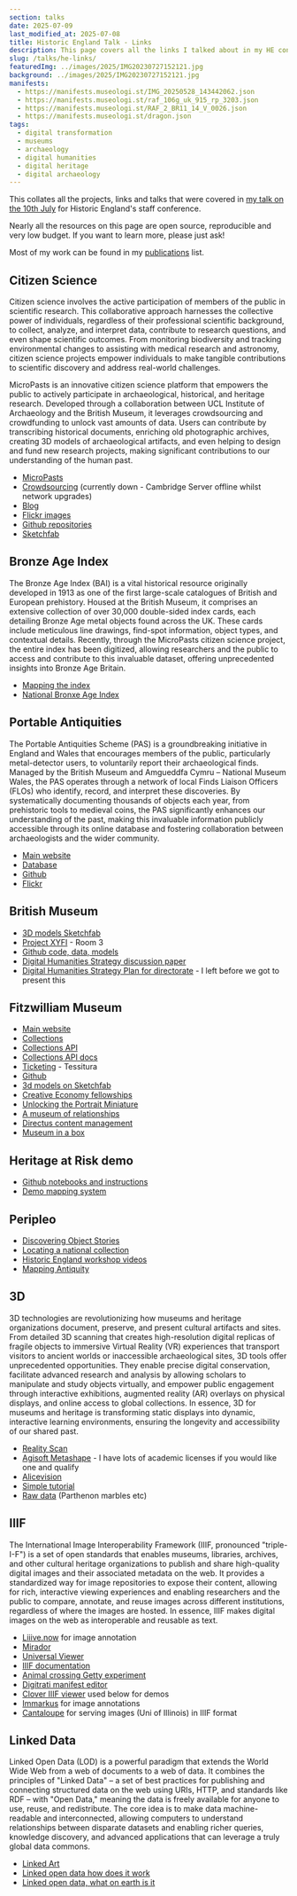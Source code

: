 ```yaml
---
section: talks
date: 2025-07-09
last_modified_at: 2025-07-08
title: Historic England Talk - Links
description: This page covers all the links I talked about in my HE conference paper online
slug: /talks/he-links/
featuredImg: ../images/2025/IMG20230727152121.jpg
background: ../images/2025/IMG20230727152121.jpg
manifests:
  - https://manifests.museologi.st/IMG_20250528_143442062.json
  - https://manifests.museologi.st/raf_106g_uk_915_rp_3203.json
  - https://manifests.museologi.st/RAF_2_BR11_14_V_0026.json
  - https://manifests.museologi.st/dragon.json
tags:
  - digital transformation
  - museums
  - archaeology
  - digital humanities
  - digital heritage
  - digital archaeology
---
```

This collates all the projects, links and talks that were covered in [my talk on the 10th July](https://westminsterschool-my.sharepoint.com/:p:/g/personal/dan_pett_westminster_org_uk/EVUJGfkD89NFgGWYlcVxPTkBMJZUASEs85DYcwhZtGAL7w?e=y7JMqF) for Historic England's staff conference.

Nearly all the resources on this page are open source, reproducible and very low budget. If you want to learn more, please just ask!

Most of my work can be found in my [publications](/publications/) list. 

## Citizen Science

Citizen science involves the active participation of members of the public in scientific research. This collaborative approach harnesses the collective power of individuals, regardless of their professional scientific background, to collect, analyze, and interpret data, contribute to research questions, and even shape scientific outcomes. From monitoring biodiversity and tracking environmental changes to assisting with medical research and astronomy, citizen science projects empower individuals to make tangible contributions to scientific discovery and address real-world challenges.

MicroPasts is an innovative citizen science platform that empowers the public to actively participate in archaeological, historical, and heritage research. Developed through a collaboration between UCL Institute of Archaeology and the British Museum, it leverages crowdsourcing and crowdfunding to unlock vast amounts of data. Users can contribute by transcribing historical documents, enriching old photographic archives, creating 3D models of archaeological artifacts, and even helping to design and fund new research projects, making significant contributions to our understanding of the human past.

* [MicroPasts](https://micropasts.org) 
* [Crowdsourcing](https://crowdsourced.micropasts.org) (currently down - Cambridge Server offline whilst network upgrades)
* [Blog](https://blog.micropasts.org)
* [Flickr images](https://flickr.com/micropasts)
* [Github repositories](https://github.com/micropasts)
* [Sketchfab](https://sketchfab.com/micropasts)

## Bronze Age Index

The Bronze Age Index (BAI) is a vital historical resource originally developed in 1913 as one of the first large-scale catalogues of British and European prehistory. Housed at the British Museum, it comprises an extensive collection of over 30,000 double-sided index cards, each detailing Bronze Age metal objects found across the UK. These cards include meticulous line drawings, find-spot information, object types, and contextual details. Recently, through the MicroPasts citizen science project, the entire index has been digitized, allowing researchers and the public to access and contribute to this invaluable dataset, offering unprecedented insights into Bronze Age Britain.

* [Mapping the index](https://mapping-the-bronze-age.micropasts.org/#/?/?/?/mode=points)
* [National Bronxe Age Index](https://bronze-age-index.micropasts.org)

## Portable Antiquities

The Portable Antiquities Scheme (PAS) is a groundbreaking initiative in England and Wales that encourages members of the public, particularly metal-detector users, to voluntarily report their archaeological finds. Managed by the British Museum and Amgueddfa Cymru – National Museum Wales, the PAS operates through a network of local Finds Liaison Officers (FLOs) who identify, record, and interpret these discoveries. By systematically documenting thousands of objects each year, from prehistoric tools to medieval coins, the PAS significantly enhances our understanding of the past, making this invaluable information publicly accessible through its online database and fostering collaboration between archaeologists and the wider community.

* [Main website](https://finds.org.uk)
* [Database](https://finds.org.uk/database)
* [Github](https://github.com/findsorguk) 
* [Flickr](https://flickr.com/finds)

## British Museum

* [3D models Sketchfab](https://sketchfab.com/britishmuseum)
* [Project XYFI](https://experiments.withgoogle.com/xy-fi) - Room 3
* [Github code, data, models](https://github.com/britishmuseumdh)
* [Digital Humanities Strategy discussion paper](https://docs.google.com/document/d/0B8ljmz4TA058M2NselVWMUNpYjg/edit?usp=sharing&ouid=116226960739155950088&resourcekey=0-wzxfX1bOCTodVs8-aqtA1A&rtpof=true&sd=true)
* [Digital Humanities Strategy Plan for directorate](https://docs.google.com/document/d/1dnPUotMoVr53bYQQxZ-vsj9D5FoOA2nEwrMR88RYRl0/edit?usp=sharing) - I left before we got to present this

## Fitzwilliam Museum 

* [Main website](https://fitzmuseum.cam.ac.uk)
* [Collections](https://data.fitzmuseum.cam.ac.uk)
* [Collections API ](https://data.fitzmuseum.cam.ac.uk/api/)
* [Collections API docs](https://data.fitzmuseum.cam.ac.uk/api/v1/docs)
* [Ticketing](https://tickets.museums.cam.ac.uk) - Tessitura
* [Github](https://github.com/fitzwilliammuseum)
* [3d models on Sketchfab](https://sketchfab.com/fitzwilliammuseum)
* [Creative Economy fellowships](https://creative-economy.fitzmuseum.cam.ac.uk/)
* [Unlocking the Portrait Miniature](https://unlocking-miniatures.fitzmuseum.cam.ac.uk/)
* [A museum of relationships](https://amor.fitzmuseum.cam.ac.uk)
* [Directus content management](https://getdirectus.com)
* [Museum in a box](https://museuminabox.org/)

## Heritage at Risk demo

* [Github notebooks and instructions](https://github.com/MicroPasts/heritage-at-risk)
* [Demo mapping system](https://heritage-at-risk.museologi.st)

## Peripleo

* [Discovering Object Stories](https://openhumanitiesdata.metajnl.com/articles/10.5334/johd.273)
* [Locating a national collection](https://britishlibrary.github.io/locating-a-national-collection/)
* [Historic England workshop videos](https://www.youtube.com/watch?v=XCkk0-_4IK4&list=PLYLI4bmKQXBv2tic1goQzLoD2VwgbWtBx)
* [Mapping Antiquity](https://mapping-antiquity.fitzmuseum.cam.ac.uk)

## 3D

3D technologies are revolutionizing how museums and heritage organizations document, preserve, and present cultural artifacts and sites. From detailed 3D scanning that creates high-resolution digital replicas of fragile objects to immersive Virtual Reality (VR) experiences that transport visitors to ancient worlds or inaccessible archaeological sites, 3D tools offer unprecedented opportunities. They enable precise digital conservation, facilitate advanced research and analysis by allowing scholars to manipulate and study objects virtually, and empower public engagement through interactive exhibitions, augmented reality (AR) overlays on physical displays, and online access to global collections. In essence, 3D for museums and heritage is transforming static displays into dynamic, interactive learning environments, ensuring the longevity and accessibility of our shared past.

* [Reality Scan](https://www.realityscan.com/en-US)
* [Agisoft Metashape](https://www.agisoft.com) - I have lots of academic licenses if you would like one and qualify
* [Alicevision](https://alicevision.org)
* [Simple tutorial](https://github.fitzmuseum.cam.ac.uk/pump-priming/)
* [Raw data](https://drive.google.com/drive/folders/1LgHMXdZYsyGWj-Q-Qm4LmuSnfrcSghNE?usp=drive_link) (Parthenon marbles etc)

## IIIF

The International Image Interoperability Framework (IIIF, pronounced "triple-I-F") is a set of open standards that enables museums, libraries, archives, and other cultural heritage organizations to publish and share high-quality digital images and their associated metadata on the web. It provides a standardized way for image repositories to expose their content, allowing for rich, interactive viewing experiences and enabling researchers and the public to compare, annotate, and reuse images across different institutions, regardless of where the images are hosted. In essence, IIIF makes digital images on the web as interoperable and reusable as text.

* [Liiive.now](https://liiive.now) for image annotation
* [Mirador](https://projectmirador.org)
* [Universal Viewer](https://universalviewer.io)
* [IIIF documentation](https://iiif.io)
* [Animal crossing Getty experiment](https://experiments.getty.edu/ac-art-generator/)
* [Digitrati manifest editor](https://manifest-editor.digirati.services)
* [Clover IIIF viewer](https://samvera-labs.github.io/clover-iiif/) used below for demos
* [Immarkus](https://immarkus.xmarkus.org/) for image annotations
* [Cantaloupe](https://cantaloupe-project.github.io) for serving images (Uni of Illinois) in IIIF format


## Linked Data

Linked Open Data (LOD) is a powerful paradigm that extends the World Wide Web from a web of documents to a web of data. It combines the principles of "Linked Data" – a set of best practices for publishing and connecting structured data on the web using URIs, HTTP, and standards like RDF – with "Open Data," meaning the data is freely available for anyone to use, reuse, and redistribute. The core idea is to make data machine-readable and interconnected, allowing computers to understand relationships between disparate datasets and enabling richer queries, knowledge discovery, and advanced applications that can leverage a truly global data commons.

* [Linked Art](https://linked.art)
* [Linked open data how does it work](https://www.youtube.com/watch?v=0m79yDb4AzE)
* [Linked open data, what on earth is it](https://www.youtube.com/watch?v=mMR6JQ1M6qE)